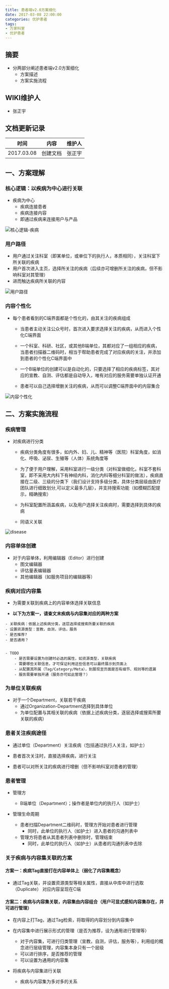 ```yaml
---
title: 患者端v2.0方案细化
date: 2017-03-08 22:00:00
categories: 优护患者
tags:
- 万家科室
- 优护患者
---
```


## 摘要

- 分两部分阐述患者端v2.0方案细化
    - 方案描述
    - 方案实施流程

<!--more-->

## WIKI维护人
- 张正宇

## 文档更新记录

时间|内容|维护人
---|---|---
2017.03.08|创建文档|张正宇



## 一、方案理解

### 核心逻辑：以疾病为中心进行关联

- 疾病为中心
    - 疾病连接患者
    - 疾病连接内容
    - 即通过疾病来连接用户与产品

![核心逻辑-疾病](/media/%E6%A0%B8%E5%BF%83%E9%80%BB%E8%BE%91-%E7%96%BE%E7%97%85.png)



### 用户路径

- 用户通过关注科室（即某单位，或单位下的执行人，本质相同），关注科室下所关联的疾病
- 用户首次进入主页，选择所关注的疾病（后续亦可增删所关注的疾病，但不影响科室对其管理）
- 进而触达疾病所关联的内容

![用户路径](/media/%E7%94%A8%E6%88%B7%E8%B7%AF%E5%BE%84-1.png)

### 内容个性化

- 每个患者看到的C端界面都是个性化的，由其关注的疾病组成
    - 当患者主动关注公众号时，首次进入要求选择关注的疾病，从而进入个性化C端界面
    
    - 一个科室、科研、社区，或其他B端单位，其都对应了一组相应的疾病，当患者扫描器二维码时，相当于帮助患者完成了对应疾病的关注，并添加到患者的个性化C端界面中
    
    - 一个B端单位的创建可以是自动化的，只要选择了相应的疾病标签，其对应的宣教、自测、评估都是自动导入，唯有对应的服务需要单独认证开通
    
    - 患者可以自己选择增删关注的疾病，从而可以调整C端界面中的内容集合

![内容个性化](/media/%E5%86%85%E5%AE%B9%E4%B8%AA%E6%80%A7%E5%8C%96.png)



## 二、方案实施流程

### 疾病管理

- 对疾病进行分类
    
    - 疾病分类角度有很多，如内外、妇、儿、精神等（医院）科室角度，如消化、呼吸、泌尿、生殖等（人体）系统角度等
    
    - 为了便于用户理解，采用科室进行一级分类（对科室做细化，科室不套科室，即不采用大内科下有神经内科，消化内科等细分科室的做法），疾病直接在二级、三级的分类下（我们设计支持多级分类，具体分类层级由医疗团队进行细致划分,可以定义最多几层），并支持搜索功能（如模糊匹配提示，精确搜索）
    
    - 为科室配置所涵盖疾病，以及用户选择关注疾病时，需要选择到具体的疾病

    - 同语义关联

![disease](/media/disease.png)


### 内容单体创建

- 对于内容单体，利用编辑器（Editor）进行创建
    - 图文编辑器
    - 评估量表编辑器
    - 其他编辑器（如服务项目的编辑器等）

### 疾病对应内容集

- 为需要关联到疾病上的内容单体选择关联信息

- **以下为方案一，请查文末疾病与内容集对应的两种方案**

```
- 关联疾病：依据上述疾病分类，逐层选择或搜索所要关联的疾病
- 设置资源类型：宣教，自测，评估，服务
- 是否推荐?
- 是否通用？


- TODO
    - 是否需要设置为创建时必选的属性，如资源类型，关联疾病
    - 需要哪些关联信息，才可保证利用这些信息可以最终展示到页面上
    - 从配置其所属（Tag/Category/Meta），到展现至页面是否有细节、规则等的遗漏
    - 服务需要单独开通（服务亦可如此管理？）
```

### 为单位关联疾病

- 对于一个Department，关联若干疾病
    - 通过Organization-Department选择到具体单位
    - 为单位配置与其相关联的疾病（依据上述疾病分类，逐层选择或搜索所要关联的疾病）

### 患者关注疾病途径

- 通过单位（Department）关注疾病（包括通过执行人关注，如护士）

- 患者首次关注时，直接选择疾病，进行关注

- 患者可以对所关注的疾病进行增删（但不影响科室对患者的管理）

### 患者管理

- 管理方
    - B端单位（Department）；操作者是单位内的执行人（如护士）

- 管理生命周期
    - 患者扫描Department二维码时，管理方开始对患者进行管理
        - 同时，此单位的执行人（如护士）进入患者的沟通列表中
    - 管理方将患者从其患者列表中删除时，管理结束
        - 同时，此单位的执行人（如护士）从患者的沟通列表中去除

### 关于疾病与内容集关联的方案

#### 方案一：疾病Tag直接打在内容单体上（弱化了内容集概念）

- 通过Tag关联，并设置资源类型等相关属性，直接从中库中进行选取（Duplicate） 对应内容呈现在C端

#### 方案二：疾病与内容集关联，内容集由内容组合（用户可显式感知内容集存在，并可进行管理）

- 在内容上打Tag，通过Tag检索，将取得的内容划分到内容集中

- 在内容集中进行展示形式的管理（是否为推荐，设为通用进行管理等）
    - 对于内容集，可进行归类管理（宣教，自测，评估，服务等），利用组的概念进行层级管理，内容集本身只有一个层级
    - 可以进行排序，是否推荐的管理
    - 可以设置为通用的内容集

- 将疾病与内容集进行关联
    - 疾病与内容集为多对多的关系


